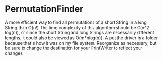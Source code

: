 # PermutationFinder
A more efficient way to find all permutations of a short String in a long String than O(n!)
The time complexity of this algorithm should be O(n^2 log(n)), or since the short String and long Strings are necessarily different lengths, it could also be viewed as O(m*nlog(n)).
A put the driver in a folder because that's how it was on my file system. Reorganize as necessary, but be sure to change the destination for your PrintWriter to reflect your changes.
